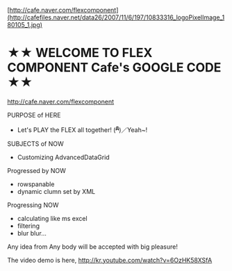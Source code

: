 [http://cafe.naver.com/flexcomponent](http://cafefiles.naver.net/data26/2007/11/6/197/10833316_logoPixelImage_180105_1.jpg)

# ★★ WELCOME TO FLEX COMPONENT Cafe's GOOGLE CODE ★★ #


http://cafe.naver.com/flexcomponent



PURPOSE of HERE
  * Let's PLAY the FLEX all together! \(**<sup>д</sup>**)／Yeah~!


SUBJECTS of NOW
  * Customizing AdvancedDataGrid

Progressed by NOW
  * rowspanable
  * dynamic clumn set by XML

Progressing NOW
  * calculating like ms excel
  * filtering
  * blur blur...

Any idea from Any body will be accepted with big pleasure!




The video demo is here, http://kr.youtube.com/watch?v=6OzHK58XSfA